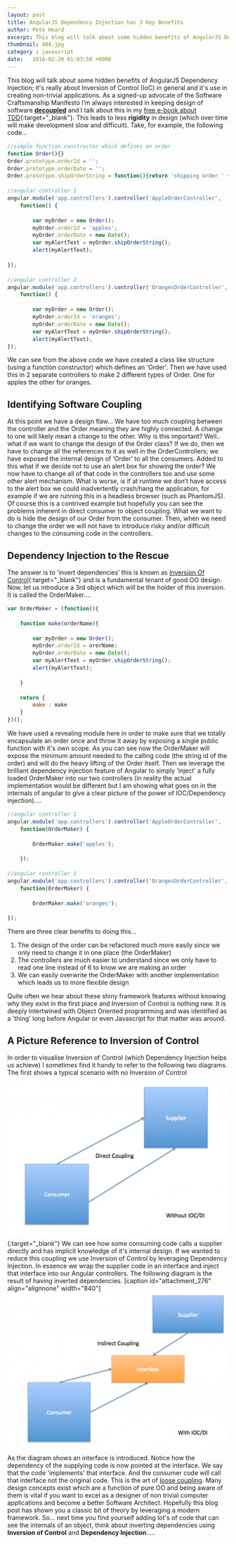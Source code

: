 ```yaml
---
layout: post
title: AngularJS Dependency Injection has 3 Key Benefits
author: Pete Heard
excerpt: This blog will talk about some hidden benefits of AngularJS Dependency Injection; it's really about Inversion of Control (IoC) ....
thumbnail: 404.jpg
category : javascript
date:   2016-02-20 01:03:50 +0000
---
```


This blog will talk about some hidden benefits of AngularJS Dependency Injection; it's really about Inversion of Control (IoC) in general and it's use in creating non-trivial applications. As a signed-up advocate of the Software Craftsmanship Manifesto I’m always interested in keeping design of software **[decoupled](https://en.wikipedia.org/wiki/Coupling_(computer_programming))** and I talk about this in my [free e-book about TDD](/guides/tdd-simplified-in-5-steps/){:target="_blank"}. This leads to less **rigidity** in design (which over time will make development slow and difficult). Take, for example, the following code…

```javascript
//simple function constructor which defines an order
function Order(){}
Order.prototype.orderId = '';
Order.prototype.orderDate = '';
Order.prototype.shipOrderString = function(){return 'shipping order ' + this.orderId + ' on ' + this.orderId };

//angular controller 1
angular.module('app.controllers').controller('AppleOrderController',
    function() {

        var myOrder = new Order();
        myOrder.orderId = 'apples';
        myOrder.orderDate = new Date();
        var myAlertText = myOrder.shipOrderString();
        alert(myAlertText);

});

//angular controller 2
angular.module('app.controllers').controller('OrangesOrderController',
    function() {

        var myOrder = new Order();
        myOrder.orderId = 'oranges';
        myOrder.orderDate = new Date();
        var myAlertText = myOrder.shipOrderString();
        alert(myAlertText);
});
```

We can see from the above code we have created a class like structure (using a function constructor) which defines an 'Order'. Then we have used this in 2 separate controllers to make 2 different types of Order. One for apples the other for oranges.

## Identifying Software Coupling

At this point we have a design flaw... We have too much coupling between the controller and the Order meaning they are highly connected. A change to one will likely mean a change to the other. Why is this important? Well.. what if we want to change the design of the Order class? If we do, then we have to change all the references to it as well in the OrderControllers; we have exposed the internal design of ‘Order’ to all the consumers. Added to this what if we decide not to use an alert box for showing the order? We now have to change all of that code in the controllers too and use some other alert mechanism. What is worse, is if at runtime we don’t have access to the alert box we could inadvertently crash/hang the application, for example if we are running this in a headless browser (such as PhantomJS). Of course this is a contrived example but hopefully you can see the problems inherent in direct consumer to object coupling. What we want to do is hide the design of our Order from the consumer. Then, when we need to change the order we will not have to introduce risky and/or difficult changes to the consuming code in the controllers.

## Dependency Injection to the Rescue

The answer is to 'invert dependencies’ this is known as [Inversion Of Control](https://en.wikipedia.org/wiki/Inversion_of_control){:target="_blank"} and is a fundamental tenant of good OO design. Now, let us introduce a 3rd object which will be the holder of this inversion. It is called the OrderMaker….

```javascript
var OrderMaker = (function(){

    function make(orderName){

        var myOrder = new Order();
        myOrder.orderId = orerName;
        myOrder.orderDate = new Date();
        var myAlertText = myOrder.shipOrderString();
        alert(myAlertText);

    }

    return {
        make : make
    }
})();
```

We have used a revealing module here in order to make sure that we totally encapsulate an order once and throw it away by exposing a single public function with it's own scope. As you can see now the OrderMaker will expose the minimum amount needed to the calling code (the string id of the order) and will do the heavy lifting of the Order itself. Then we leverage the brilliant dependency injection feature of Angular to simply ‘inject’ a fully loaded OrderMaker into our two controllers (in reality the actual implementation would be different but I am showing what goes on in the internals of angular to give a clear picture of the power of IOC/Dependency injection)….

```javascript
//angular controller 1
angular.module('app.controllers').controller('AppleOrderController',
    function(OrderMaker) {

        OrderMaker.make('apples');

    });

//angular controller 2
angular.module('app.controllers').controller('OrangesOrderController',
    function(OrderMaker) {

        OrderMaker.make('oranges');

});
```

There are three clear benefits to doing this...

1.  The design of the order can be refactored much more easily since we only need to change it in one place (the OrderMaker)
2.  The controllers are much easier to understand since we only have to read one line instead of 6 to know we are making an order
3.  We can easily overwrite the OrderMaker with another implementation which leads us to more flexible design

Quite often we hear about these shiny framework features without knowing why they exist in the first place and Inversion of Control is nothing new. It is deeply intertwined with Object Oriented programming and was identified as a 'thing' long before Angular or even Javascript for that matter was around.

## A Picture Reference to Inversion of Control

In order to visualise Inversion of Control (which Dependency Injection helps us achieve) I sometimes find it handy to refer to the following two diagrams. The first shows a typical scenario with no Inversion of Control ![With no Dependency Injection or Inversion of Control](images/1_image.png){:target="_blank"} We can see how some consuming code calls a supplier directly and has implicit knowledge of it's internal design. If we wanted to reduce this coupling we use Inversion of Control by leveraging Dependency Injection. In essence we wrap the supplier code in an interface and inject that interface into our Angular controllers. The following diagram is the result of having inverted dependencies. [caption id="attachment_276" align="alignnone" width="840"]![Using Inversion of Control by leveraging Dependency Injection](images/2_image.png) As the diagram shows an interface is introduced. Notice how the dependency of the supplying code is now pointed at the interface. We say that the code 'implements' that interface. And the consumer code will call that interface not the original code. This is the art of [loose coupling](https://en.wikipedia.org/wiki/Loose_coupling). Many design concepts exist which are a function of pure OO and being aware of them is vital if you want to excel as a designer of non trivial computer applications and become a better Software Architect. Hopefully this blog post has shown you a classic bit of theory by leveraging a modern framework. So... next time you find yourself adding lot's of code that can see the internals of an object, think about inverting dependencies using **Inversion of Control** and **Dependency Injection**.....
